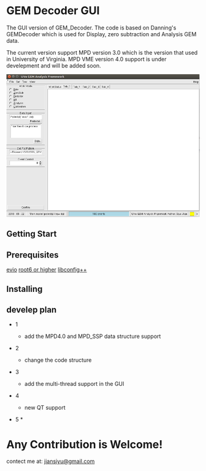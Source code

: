 # GEM Decoder GUI

 The GUI version of GEM_Decoder. The code is based on Danning's GEMDecoder which is used for Display, zero subtraction and Analysis GEM data.
 
 The current version support MPD version 3.0 which is the version that used in University of Virginia. MPD VME version 4.0 support is under develepment and will be added soon. 
 
![](root_gui.png)
## Getting Start

## Prerequisites

[evio](https://coda.jlab.org/drupal/content/event-io-evio)
[root6 or higher](https://root.cern.ch/downloading-root)
[libconfig++](http://www.hyperrealm.com/oss_libconfig.shtml)


## Installing


## develep plan

* 1
	* add the MPD4.0 and MPD_SSP data structure support
* 2
	* change the code structure
* 3
	* add the multi-thread support in the GUI
* 4
	* new QT support
	
* 5 
	* 
# Any Contribution is Welcome!

contect me at: jiansiyu@gmail.com
